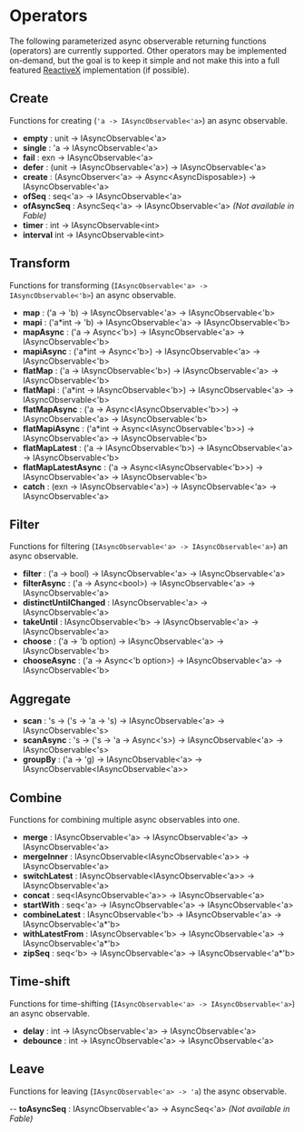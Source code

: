# Operators

The following parameterized async observerable returning functions (operators) are
currently supported. Other operators may be implemented on-demand, but the goal is to keep it simple
and not make this into a full featured [ReactiveX](http://reactivex.io/) implementation (if possible).

## Create

Functions for creating (`'a -> IAsyncObservable<'a>`) an async observable.

- **empty** : unit -> IAsyncObservable<'a>
- **single** : 'a -> IAsyncObservable<'a>
- **fail** : exn -> IAsyncObservable<'a>
- **defer** : (unit -> IAsyncObservable<'a>) -> IAsyncObservable<'a>
- **create** : (AsyncObserver\<'a\> -> Async\<AsyncDisposable\>) -> IAsyncObservable<'a>
- **ofSeq** : seq<'a> -> IAsyncObservable<'a>
- **ofAsyncSeq** : AsyncSeq<'a> -> IAsyncObservable<'a> *(Not available in Fable)*
- **timer** : int -> IAsyncObservable\<int\>
- **interval** int -> IAsyncObservable\<int\>

## Transform

Functions for transforming (`IAsyncObservable<'a> -> IAsyncObservable<'b>`) an async observable.

- **map** : ('a -> 'b) -> IAsyncObservable<'a> -> IAsyncObservable<'b>
- **mapi** : ('a*int -> 'b) -> IAsyncObservable<'a> -> IAsyncObservable<'b>
- **mapAsync** : ('a -> Async<'b>) -> IAsyncObservable<'a> -> IAsyncObservable<'b>
- **mapiAsync** : ('a*int -> Async<'b>) -> IAsyncObservable<'a> -> IAsyncObservable<'b>
- **flatMap** : ('a -> IAsyncObservable<'b>) -> IAsyncObservable<'a> -> IAsyncObservable<'b>
- **flatMapi** : ('a*int -> IAsyncObservable<'b>) -> IAsyncObservable<'a> -> IAsyncObservable<'b>
- **flatMapAsync** : ('a -> Async\<IAsyncObservable\<'b\>\>) -> IAsyncObservable<'a> -> IAsyncObservable<'b>
- **flatMapiAsync** : ('a*int -> Async\<IAsyncObservable\<'b\>\>) -> IAsyncObservable<'a> -> IAsyncObservable<'b>
- **flatMapLatest** : ('a -> IAsyncObservable<'b>) -> IAsyncObservable<'a> -> IAsyncObservable<'b>
- **flatMapLatestAsync** : ('a -> Async\<IAsyncObservable\<'b\>\>) -> IAsyncObservable<'a> -> IAsyncObservable<'b>
- **catch** : (exn -> IAsyncObservable<'a>) -> IAsyncObservable<'a> -> IAsyncObservable<'a>

## Filter

Functions for filtering (`IAsyncObservable<'a> -> IAsyncObservable<'a>`) an async observable.

- **filter** : ('a -> bool) -> IAsyncObservable<'a> -> IAsyncObservable<'a>
- **filterAsync** : ('a -> Async\<bool\>) -> IAsyncObservable<'a> -> IAsyncObservable<'a>
- **distinctUntilChanged** : IAsyncObservable<'a> -> IAsyncObservable<'a>
- **takeUntil** : IAsyncObservable<'b> -> IAsyncObservable<'a> -> IAsyncObservable<'a>
- **choose** : ('a -> 'b option) -> IAsyncObservable<'a> -> IAsyncObservable<'b>
- **chooseAsync** : ('a -> Async<'b option>) -> IAsyncObservable<'a> -> IAsyncObservable<'b>

## Aggregate

- **scan** : 's -> ('s -> 'a -> 's) -> IAsyncObservable<'a> -> IAsyncObservable<'s>
- **scanAsync** : 's -> ('s -> 'a -> Async<'s>) -> IAsyncObservable<'a> -> IAsyncObservable<'s>
- **groupBy** : ('a -> 'g) -> IAsyncObservable<'a> -> IAsyncObservable\<IAsyncObservable\<'a\>\>

## Combine

Functions for combining multiple async observables into one.

- **merge** : IAsyncObservable<'a> -> IAsyncObservable<'a> -> IAsyncObservable<'a>
- **mergeInner** : IAsyncObservable<IAsyncObservable<'a>> -> IAsyncObservable<'a>
- **switchLatest** : IAsyncObservable<IAsyncObservable<'a>> -> IAsyncObservable<'a>
- **concat** : seq<IAsyncObservable<'a>> -> IAsyncObservable<'a>
- **startWith** : seq<'a> -> IAsyncObservable<'a> -> IAsyncObservable<'a>
- **combineLatest** : IAsyncObservable<'b> -> IAsyncObservable<'a> -> IAsyncObservable<'a*'b>
- **withLatestFrom** : IAsyncObservable<'b> -> IAsyncObservable<'a> -> IAsyncObservable<'a*'b>
- **zipSeq** : seq<'b> -> IAsyncObservable<'a> -> IAsyncObservable<'a*'b>

## Time-shift

Functions for time-shifting (`IAsyncObservable<'a> -> IAsyncObservable<'a>`) an async observable.

- **delay** : int -> IAsyncObservable<'a> -> IAsyncObservable<'a>
- **debounce** : int -> IAsyncObservable<'a> -> IAsyncObservable<'a>

## Leave

Functions for leaving (`IAsyncObservable<'a> -> 'a`) the async observable.

-- **toAsyncSeq** : IAsyncObservable<'a> -> AsyncSeq<'a> *(Not available in Fable)*
